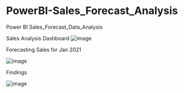 # PowerBI-Sales_Forecast_Analysis
Power BI Sales_Forecast_Data_Analysis

Sales Analysis Dashboard
![image](https://github.com/user-attachments/assets/4ca569d3-85ab-4ae5-b013-d5a2b1c9cce8)

Forecasting Sales for Jan 2021

![image](https://github.com/user-attachments/assets/a48a79ad-e479-442f-b77c-5f382d542b1e)

Findings

![image](https://github.com/user-attachments/assets/b29afce6-8f6d-4670-9e76-5f2883c14a19)
